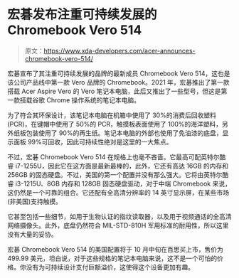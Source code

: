 # 宏碁发布注重可持续发展的 Chromebook Vero 514

> 原文：<https://www.xda-developers.com/acer-announces-chromebook-vero-514/>

宏碁宣布了其注重可持续发展的品牌的最新成员 Chromebook Vero 514，这也是该公司产品线中第一款 Vero 品牌的 Chromebook。2021 年，宏碁推出了第一款搭载 Acer Aspire Vero 的 Vero 笔记本电脑，此后又推出了一些型号，但这是第一款搭载谷歌 Chrome 操作系统的笔记本电脑。

为了符合其环保设计，该笔记本电脑在机箱中使用了 30%的消费后回收塑料(PCR)，在键帽中使用了 50%的 PCR，触摸板表面使用了 100%的海洋塑料，另外纸板包装使用了 90%的再生纸。笔记本电脑的外部也使用了免油漆的底盘，显示面板 99%可回收，因此可持续性绝对是这里的一大焦点。

不过，宏碁 Chromebook Vero 514 在规格上也毫不吝啬。它最高可配英特尔酷睿 i7-1255U，因此它在这方面是最新最棒的，此外，它还有高达 16GB 的内存和 256GB 的固态硬盘。不过，美国的第一个配置并没有那么强大。它将由英特尔酷睿 i3-1215U、8GB 内存和 128GB 固态硬盘驱动，对于中端 Chromebook 来说，这仍然是一个可靠的组合。它还配有全高清分辨率的 14 英寸显示屏，在某些市场(非美国)支持触摸。

它甚至包括一些细节，如用于生物认证的指纹读取器，以及用于视频通话的全高清网络摄像头。此外，底盘仍然符合 MIL-STD-810H 军用标准的耐用性，所以这里没有大量的妥协。

宏碁 Chromebook Vero 514 的美国配置将于 10 月中旬在百思买上市，售价为 499.99 美元，坦白说，对于这些规格的笔记本电脑来说，这不是一个可怕的价格。你没有为可持续设计支付巨额溢价，这使得这个设备更加有趣。